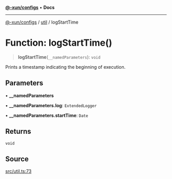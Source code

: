 [**@-xun/configs**](../../README.md) • **Docs**

***

[@-xun/configs](../../README.md) / [util](../README.md) / logStartTime

# Function: logStartTime()

> **logStartTime**(`__namedParameters`): `void`

Prints a timestamp indicating the beginning of execution.

## Parameters

• **\_\_namedParameters**

• **\_\_namedParameters.log**: `ExtendedLogger`

• **\_\_namedParameters.startTime**: `Date`

## Returns

`void`

## Source

[src/util.ts:73](https://github.com/Xunnamius/xconfigs/blob/7129e155987055d658c285b3a31d449ff5e71ba7/src/util.ts#L73)
